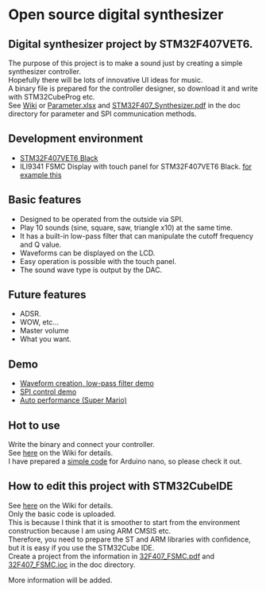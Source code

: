 # Open source digital synthesizer

## Digital synthesizer project by STM32F407VET6.
The purpose of this project is to make a sound just by creating a simple synthesizer controller.  
Hopefully there will be lots of innovative UI ideas for music.  
A binary file is prepared for the controller designer, so download it and write with STM32CubeProg etc.  
See [Wiki](https://github.com/k-omura/Open-Digital-Synthesizer/wiki) or [Parameter.xlsx](https://github.com/k-omura/Open-Digital-Synthesizer/blob/main/doc/Parameter.xlsx) and [STM32F407_Synthesizer.pdf](https://github.com/k-omura/Open-Digital-Synthesizer/blob/main/doc/STM32F407_Synthesizer.pdf) in the doc directory for parameter and SPI communication methods.  

## Development environment
- [STM32F407VET6 Black](https://stm32-base.org/boards/STM32F407VET6-STM32-F4VE-V2.0)
- ILI9341 FSMC Display with touch panel for STM32F407VET6 Black. [for example this](https://www.ebay.com/itm/322979958874)

## Basic features
- Designed to be operated from the outside via SPI.
- Play 10 sounds (sine, square, saw, triangle x10) at the same time.
- It has a built-in low-pass filter that can manipulate the cutoff frequency and Q value.
- Waveforms can be displayed on the LCD.
- Easy operation is possible with the touch panel.
- The sound wave type is output by the DAC.

## Future features
- ADSR.
- WOW, etc...
- Master volume
- What you want.

## Demo
- [Waveform creation, low-pass filter demo](https://youtu.be/SDA9uaBMBQ4)
- [SPI control demo](https://youtu.be/EjWuWOQzq90)
- [Auto performance (Super Mario)](https://youtu.be/yB0PNu2G10Q)

## Hot to use
Write the binary and connect your controller.  
See [here](https://github.com/k-omura/Open-Digital-Synthesizer/wiki/How-to-Use) on the Wiki for details.  
I have prepared a [simple code](https://github.com/k-omura/Open-Digital-Synthesizer/tree/main/sample_contoler) for Arduino nano, so please check it out.

## How to edit this project with STM32CubeIDE
See [here](https://github.com/k-omura/Open-Digital-Synthesizer/wiki/Create-Project) on the Wiki for details.  
Only the basic code is uploaded.  
This is because I think that it is smoother to start from the environment construction because I am using ARM CMSIS etc.  
Therefore, you need to prepare the ST and ARM libraries with confidence, but it is easy if you use the STM32Cube IDE.  
Create a project from the information in [32F407_FSMC.pdf](https://github.com/k-omura/Open-Digital-Synthesizer/blob/main/doc/32F407_FSMC.pdf) and [32F407_FSMC.ioc](https://github.com/k-omura/Open-Digital-Synthesizer/blob/main/32F407_FSMC.ioc) in the doc directory.  

More information will be added.
